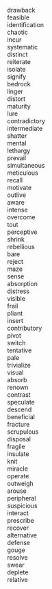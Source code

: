 drawback  
feasible  
identification  
chaotic  
incur  
systematic  
distinct  
reiterate  
isolate  
signify  
bedrock  
linger  
distort  
maturity  
lure  
contradictory  
intermediate  
shatter  
mental  
lethargy  
prevail  
simultaneous  
meticulous  
recall  
motivate  
outlive  
aware  
intense  
overcome  
tout  
perceptive  
shrink  
rebellious  
bare  
reject  
maze  
sense  
absorption  
distress  
visible  
frail  
pliant  
insert  
contributory  
pivot  
switch  
tentative  
pale  
trivialize  
visual  
absorb  
renown  
contrast  
speculate  
descend  
beneficial  
fracture  
scrupulous  
disposal  
fragile  
insulate  
knit  
miracle  
operate  
outweigh  
arouse  
peripheral  
suspicious  
interact  
prescribe  
recover  
alternative  
defense  
gouge  
resolve  
swear  
deplete  
relative  
